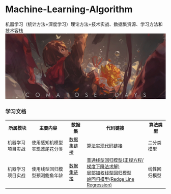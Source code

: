 # Machine-Learning-Algorithm
机器学习（统计方法+深度学习）理论方法+技术实战、数据集资源、学习方法和技术客栈
![login](https://github.com/Niutranser-Li/Machine-Learning-Algorithm/blob/master/1.png)
### 学习文档

<table>
  <tr>
    <th>所属模块</th>
    <th>主要内容</th>
    <th>数据集</th>
    <th>代码链接</th>
    <th>算法类型</th>
  </tr>
  <tr>
    <td>机器学习项目实战</td>
    <td>使用感知机模型实现鸢尾花分类</td>
    <td><a href="./感知机模型/IRIS-data">数据集链接</a></td>
    <td><a href="./感知机模型/PLA_classifier.py">算法实现代码链接</a></td>
    <td>二分类模型</td>
  </tr>
  <tr>
    <td>机器学习项目实战</td>
    <td>使用线型回归模型预测鲍鱼年龄</td>
    <td><a href="./线性回归模型/dataset">数据集链接</a></td>
    <td>
      <a href="./线性回归模型/line_regression.py">普通线型回归模型(正规方程/梯度下降法求解)</a><br>
      <a href="./线性回归模型/LWLR.py">局部加权线型回归模型</a><br>
      <a href="./线性回归模型/Redge_regression.py">岭回归模型(Redge Line Regression)</a>
    </td>
    <td>线性回归模型</td>
  </tr>
</table>
